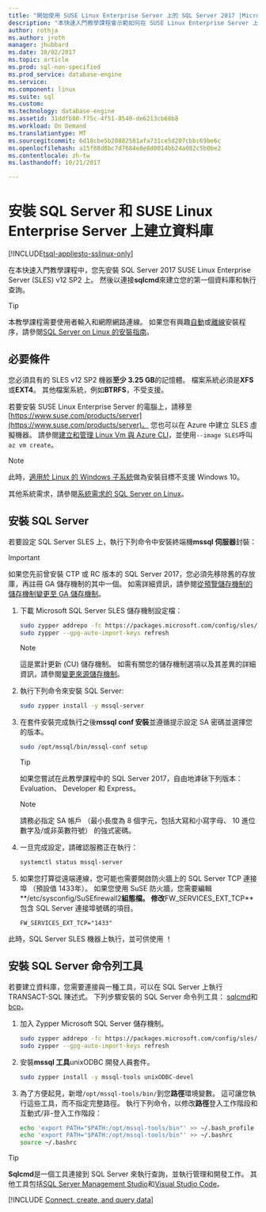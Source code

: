 ```yaml
---
title: "開始使用 SUSE Linux Enterprise Server 上的 SQL Server 2017 |Microsoft 文件"
description: "本快速入門教學課程會示範如何在 SUSE Linux Enterprise Server 上安裝 SQL Server 2017 然後建立並查詢資料庫，以使用 sqlcmd。"
author: rothja
ms.author: jroth
manager: jhubbard
ms.date: 10/02/2017
ms.topic: article
ms.prod: sql-non-specified
ms.prod_service: database-engine
ms.service: 
ms.component: linux
ms.suite: sql
ms.custom: 
ms.technology: database-engine
ms.assetid: 31ddfb80-f75c-4f51-8540-de6213cb68b8
ms.workload: On Demand
ms.translationtype: MT
ms.sourcegitcommit: 6d18cbe5b20882581afa731ce5d207cbbc69be6c
ms.openlocfilehash: a15f88d8bc7d7684e8e8d0014bb24a082c5b0be2
ms.contentlocale: zh-tw
ms.lasthandoff: 10/21/2017

---
```

# <a name="install-sql-server-and-create-a-database-on-suse-linux-enterprise-server"></a>安裝 SQL Server 和 SUSE Linux Enterprise Server 上建立資料庫

[!INCLUDE[tsql-appliesto-sslinux-only](../includes/tsql-appliesto-sslinux-only.md)]

在本快速入門教學課程中，您先安裝 SQL Server 2017 SUSE Linux Enterprise Server (SLES) v12 SP2 上。 然後以連接**sqlcmd**來建立您的第一個資料庫和執行查詢。

> [!TIP]
> 本教學課程需要使用者輸入和網際網路連線。 如果您有興趣[自動](sql-server-linux-setup.md#unattended)或[離線](sql-server-linux-setup.md#offline)安裝程序，請參閱[SQL Server on Linux 的安裝指南](sql-server-linux-setup.md)。

## <a name="prerequisites"></a>必要條件

您必須具有的 SLES v12 SP2 機器**至少 3.25 GB**的記憶體。 檔案系統必須是**XFS**或**EXT4**。 其他檔案系統，例如**BTRFS**，不受支援。

若要安裝 SUSE Linux Enterprise Server 的電腦上，請移至[https://www.suse.com/products/server](https://www.suse.com/products/server)。 您也可以在 Azure 中建立 SLES 虛擬機器。 請參閱[建立和管理 Linux Vm 與 Azure CLI](https://docs.microsoft.com/azure/virtual-machines/linux/tutorial-manage-vm)，並使用`--image SLES`呼叫`az vm create`。

> [!NOTE]
> 此時，[適用於 Linux 的 Windows 子系統](https://msdn.microsoft.com/commandline/wsl/about)做為安裝目標不支援 Windows 10。

其他系統需求，請參閱[系統需求的 SQL Server on Linux](sql-server-linux-setup.md#system)。

## <a id="install"></a>安裝 SQL Server

若要設定 SQL Server SLES 上，執行下列命令中安裝終端機**mssql 伺服器**封裝：

> [!IMPORTANT]
> 如果您先前曾安裝 CTP 或 RC 版本的 SQL Server 2017，您必須先移除舊的存放庫，再註冊 GA 儲存機制的其中一個。 如需詳細資訊，請參閱[從預覽儲存機制的儲存機制變更至 GA 儲存機制](sql-server-linux-change-repo.md)。

1. 下載 Microsoft SQL Server SLES 儲存機制設定檔：

   ```bash
   sudo zypper addrepo -fc https://packages.microsoft.com/config/sles/12/mssql-server-2017.repo
   sudo zypper --gpg-auto-import-keys refresh
   ```

   > [!NOTE]
   > 這是累計更新 (CU) 儲存機制。 如需有關您的儲存機制選項以及其差異的詳細資訊，請參閱[變更來源儲存機制](sql-server-linux-setup.md#repositories)。

1. 執行下列命令來安裝 SQL Server:

   ```bash
   sudo zypper install -y mssql-server
   ```

1. 在套件安裝完成執行之後**mssql conf 安裝**並遵循提示設定 SA 密碼並選擇您的版本。

   ```bash
   sudo /opt/mssql/bin/mssql-conf setup
   ```

   > [!TIP]
   > 如果您嘗試在此教學課程中的 SQL Server 2017，自由地滹砅下列版本： Evaluation、 Developer 和 Express。

   > [!NOTE]
   > 請務必指定 SA 帳戶 （最小長度為 8 個字元，包括大寫和小寫字母、 10 進位數字及/或非英數符號） 的強式密碼。

1. 一旦完成設定，請確認服務正在執行：

   ```bash
   systemctl status mssql-server
   ```

1. 如果您打算從遠端連線，您可能也需要開啟防火牆上的 SQL Server TCP 連接埠 （預設值 1433年）。 如果您使用 SuSE 防火牆，您需要編輯**/etc/sysconfig/SuSEfirewall2**組態檔。 修改**FW_SERVICES_EXT_TCP**包含 SQL Server 連接埠號碼的項目。

   ```
   FW_SERVICES_EXT_TCP="1433"
   ```

此時，SQL Server SLES 機器上執行，並可供使用 ！

## <a id="tools"></a>安裝 SQL Server 命令列工具

若要建立資料庫，您需要連接與一種工具，可以在 SQL Server 上執行 TRANSACT-SQL 陳述式。 下列步驟安裝的 SQL Server 命令列工具： [sqlcmd](../tools/sqlcmd-utility.md)和[bcp](../tools/bcp-utility.md)。

1. 加入 Zypper Microsoft SQL Server 儲存機制。

   ```bash
   sudo zypper addrepo -fc https://packages.microsoft.com/config/sles/12/prod.repo 
   sudo zypper --gpg-auto-import-keys refresh
   ```

1. 安裝**mssql 工具**unixODBC 開發人員套件。

   ```bash
   sudo zypper install -y mssql-tools unixODBC-devel
   ```

1. 為了方便起見，新增`/opt/mssql-tools/bin/`到您**路徑**環境變數。 這可讓您執行這些工具，而不指定完整路徑。 執行下列命令，以修改**路徑**登入工作階段和互動式/非-登入工作階段：

   ```bash
   echo 'export PATH="$PATH:/opt/mssql-tools/bin"' >> ~/.bash_profile
   echo 'export PATH="$PATH:/opt/mssql-tools/bin"' >> ~/.bashrc
   source ~/.bashrc
   ```

> [!TIP]
> **Sqlcmd**是一個工具連接到 SQL Server 來執行查詢，並執行管理和開發工作。 其他工具包括[SQL Server Management Studio](sql-server-linux-develop-use-ssms.md)和[Visual Studio Code](sql-server-linux-develop-use-vscode.md)。

[!INCLUDE [Connect, create, and query data](../includes/sql-linux-quickstart-connect-query.md)]

